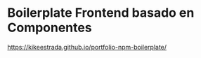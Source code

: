 # Boilerplate Frontend basado en Componentes

https://kikeestrada.github.io/portfolio-npm-boilerplate/